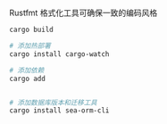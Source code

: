 # 
Rustfmt 格式化工具可确保一致的编码风格 


```sh
cargo build

# 添加热部署
cargo install cargo-watch

# 添加依赖
cargo add


# 添加数据库版本和迁移工具
cargo install sea-orm-cli
```